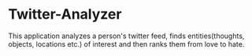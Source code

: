 # Twitter-Analyzer

This application analyzes a person's twitter feed, finds entities(thoughts, objects, locations etc.) of interest and then ranks them from love to hate.


